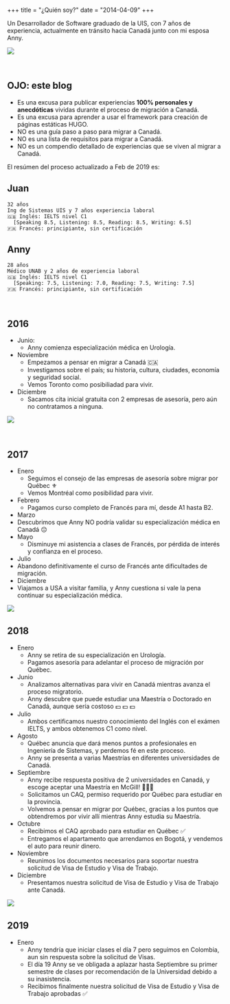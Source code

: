 +++
title = "¿Quién soy?"
date = "2014-04-09"
+++

Un Desarrollador de Software graduado de la UIS, con 7 años de experiencia, actualmente en tránsito hacia Canadá junto con mi esposa Anny.

<img src="https://i.imgur.com/Eu1NCkx.png">

&nbsp;
## OJO: este blog

- Es una excusa para publicar experiencias **100% personales y anecdóticas** vividas durante el proceso de migración a Canadá.
- Es una excusa para aprender a usar el framework para creación de páginas estáticas HUGO.
- <span intent="danger">NO es una guía paso a paso para migrar a Canadá.</span>
- <span intent="danger">NO es una lista de requisitos para migrar a Canadá.</span>
- <span intent="danger">NO es un compendio detallado de experiencias que se viven al migrar a Canadá.</span>

El resúmen del proceso actualizado a Feb de 2019 es:

## Juan

```
32 años
Ing de Sistemas UIS y 7 años experiencia laboral
🇬🇧 Inglés: IELTS nivel C1 
  [Speaking 8.5, Listening: 8.5, Reading: 8.5, Writing: 6.5] 
🇫🇷 Francés: principiante, sin certificación
```

## Anny

```
28 años
Médico UNAB y 2 años de experiencia laboral
🇬🇧 Inglés: IELTS nivel C1
  [Speaking: 7.5, Listening: 7.0, Reading: 7.5, Writing: 7.5]
🇫🇷 Francés: principiante, sin certificación
```

&nbsp;
## 2016

- Junio: 
  - Anny comienza especialización médica en Urología.
- Noviembre
  - Empezamos a pensar en migrar a Canadá 🇨🇦
  - Investigamos sobre el país; su historia, cultura, ciudades, economía y seguridad social.
  - Vemos Toronto como posibiliadad para vivir.
- Diciembre
  - Sacamos cita inicial gratuita con 2 empresas de asesoría, pero aún no contratamos a ninguna.

<img src="https://i.imgur.com/vWWIHLn.png">

&nbsp;
## 2017

- Enero
  - Seguimos el consejo de las empresas de asesoría sobre migrar por Québec ⚜️
  - Vemos Montréal como posibilidad para vivir.
- Febrero
  - Pagamos curso completo de Francés para mí, desde A1 hasta B2.
- Marzo
 - Descubrimos que Anny NO podría validar su especialización médica en Canadá 😔
- Mayo
  - Disminuye mi asistencia a clases de Francés, por pérdida de interés y confianza en el proceso.
- Julio
 - Abandono definitivamente el curso de Francés ante dificultades de migración.
- Diciembre
 - Viajamos a USA a visitar familia, y Anny cuestiona si vale la pena continuar su especialización médica.

<img src="https://i.imgur.com/3fGWBgf.png">
&nbsp;

## 2018

- Enero
  - Anny se retira de su especialización en Urología.
  - Pagamos asesoría para adelantar el proceso de migración por Québec.
- Junio
  - Analizamos alternativas para vivir en Canadá mientras avanza el proceso migratorio.
  - Anny descubre que puede estudiar una Maestría o Doctorado en Canadá, aunque sería costoso 💵 💵 💵
- Julio
  - Ambos certificamos nuestro conocimiento del Inglés con el exámen IELTS, y ambos obtenemos C1 como nivel.
- Agosto
  - Québec anuncia que dará menos puntos a profesionales en Ingeniería de Sistemas, y perdemos fé en este proceso.
  - Anny se presenta a varias Maestrías en diferentes universidades de Canadá.
- Septiembre
  - Anny recibe respuesta positiva de 2 universidades en Canadá, y escoge aceptar una Maestría en McGill! 🎉🎉🎉 
  - Solicitamos un CAQ, permiso requerido por Québec para estudiar en la provincia.
  - Volvemos a pensar en migrar por Québec, gracias a los puntos que obtendremos por vivir allí mientras Anny estudia su Maestría.
- Octubre
  - Recibimos el CAQ aprobado para estudiar en Québec ✅
  - Entregamos el apartamento que arrendamos en Bogotá, y vendemos el auto para reunir dinero. 
- Noviembre
  - Reunimos los documentos necesarios para soportar nuestra solicitud de Visa de Estudio y Visa de Trabajo.
- Diciembre
  - Presentamos nuestra solicitud de Visa de Estudio y Visa de Trabajo ante Canadá.

<img src="https://i.imgur.com/emJ4wUd.png">
&nbsp;

## 2019

- Enero
  - Anny tendría que iniciar clases el día 7 pero seguimos en Colombia, aun sin respuesta sobre la solicitud de Visas.
  - El día 19 Anny se ve obligada a aplazar hasta Septiembre su primer semestre de clases por recomendación de la Universidad debido a su inasistencia.
  - Recibimos finalmente nuestra solicitud de Visa de Estudio y Visa de Trabajo aprobadas ✅
